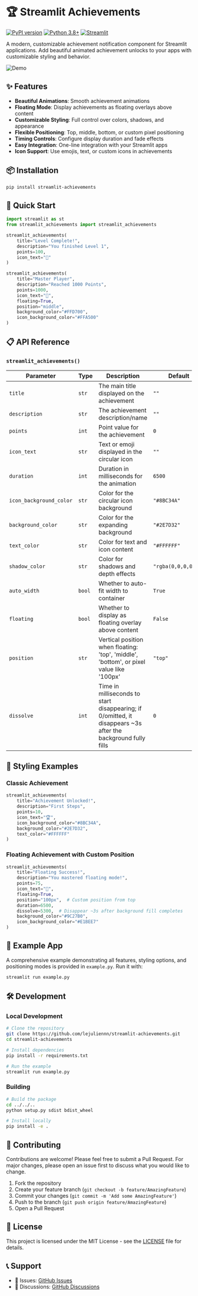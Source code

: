 # 🏆 Streamlit Achievements

[![PyPI version](https://badge.fury.io/py/streamlit-achievements.svg)](https://badge.fury.io/py/streamlit-achievements)
[![Python 3.8+](https://img.shields.io/badge/python-3.8+-blue.svg)](https://www.python.org/downloads/)
[![Streamlit](https://img.shields.io/badge/streamlit-1.0+-red.svg)](https://streamlit.io)

A modern, customizable achievement notification component for Streamlit applications. Add beautiful animated achievement unlocks to your apps with customizable styling and behavior.

![Demo](https://via.placeholder.com/800x400/1f1f1f/ffffff?text=Streamlit+Achievements+Demo)

## ✨ Features

- **Beautiful Animations**: Smooth achievement animations
- **Floating Mode**: Display achievements as floating overlays above content
- **Customizable Styling**: Full control over colors, shadows, and appearance
- **Flexible Positioning**: Top, middle, bottom, or custom pixel positioning
- **Timing Controls**: Configure display duration and fade effects
- **Easy Integration**: One-line integration with your Streamlit apps
- **Icon Support**: Use emojis, text, or custom icons in achievements

## 📦 Installation

```bash
pip install streamlit-achievements
```

## 🚀 Quick Start

```python
import streamlit as st
from streamlit_achievements import streamlit_achievements

streamlit_achievements(
    title="Level Complete!",
    description="You finished Level 1",
    points=100,
    icon_text="🎯"
)

streamlit_achievements(
    title="Master Player",
    description="Reached 1000 Points",
    points=1000,
    icon_text="👑",
    floating=True,
    position="middle",
    background_color="#FFD700",
    icon_background_color="#FFA500"
)
```

## 📋 API Reference

### `streamlit_achievements()`

| Parameter | Type | Description | Default |
|-----------|------|-------------|---------|
| `title` | `str` | The main title displayed on the achievement | `""` |
| `description` | `str` | The achievement description/name | `""` |
| `points` | `int` | Point value for the achievement | `0` |
| `icon_text` | `str` | Text or emoji displayed in the circular icon | `""` |
| `duration` | `int` | Duration in milliseconds for the animation | `6500` |
| `icon_background_color` | `str` | Color for the circular icon background | `"#8BC34A"` |
| `background_color` | `str` | Color for the expanding background | `"#2E7D32"` |
| `text_color` | `str` | Color for text and icon content | `"#FFFFFF"` |
| `shadow_color` | `str` | Color for shadows and depth effects | `"rgba(0,0,0,0.3)"` |
| `auto_width` | `bool` | Whether to auto-fit width to container | `True` |
| `floating` | `bool` | Whether to display as floating overlay above content | `False` |
| `position` | `str` | Vertical position when floating: 'top', 'middle', 'bottom', or pixel value like '100px' | `"top"` |
| `dissolve` | `int` | Time in milliseconds to start disappearing; if 0/omitted, it disappears ~3s after the background fully fills | `0` |
## 🎨 Styling Examples

### Classic Achievement
```python
streamlit_achievements(
    title="Achievement Unlocked!",
    description="First Steps",
    points=10,
    icon_text="🏆",
    icon_background_color="#8BC34A",
    background_color="#2E7D32",
    text_color="#FFFFFF"
)
```

### Floating Achievement with Custom Position
```python
streamlit_achievements(
    title="Floating Success!",
    description="You mastered floating mode!",
    points=75,
    icon_text="🚀",
    floating=True,
    position="100px",  # Custom position from top
    duration=6500,
    dissolve=5300,  # Disappear ~3s after background fill completes
    background_color="#9C27B0",
    icon_background_color="#E1BEE7"
)
```

## 🚀 Example App

A comprehensive example demonstrating all features, styling options, and positioning modes is provided in `example.py`. Run it with:

```sh
streamlit run example.py
```

## 🛠️ Development

### Local Development

```bash
# Clone the repository
git clone https://github.com/lejuliennn/streamlit-achievements.git
cd streamlit-achievements

# Install dependencies
pip install -r requirements.txt

# Run the example
streamlit run example.py
```

### Building

```bash
# Build the package
cd ../../..
python setup.py sdist bdist_wheel

# Install locally
pip install -e .
```

## 🤝 Contributing

Contributions are welcome! Please feel free to submit a Pull Request. For major changes, please open an issue first to discuss what you would like to change.

1. Fork the repository
2. Create your feature branch (`git checkout -b feature/AmazingFeature`)
3. Commit your changes (`git commit -m 'Add some AmazingFeature'`)
4. Push to the branch (`git push origin feature/AmazingFeature`)
5. Open a Pull Request

## 📄 License

This project is licensed under the MIT License - see the [LICENSE](LICENSE) file for details.

## 📞 Support

- 🐛 Issues: [GitHub Issues](https://github.com/lejuliennn/streamlit-achievements/issues)
- 💬 Discussions: [GitHub Discussions](https://github.com/lejuliennn/streamlit-achievements/discussions)
